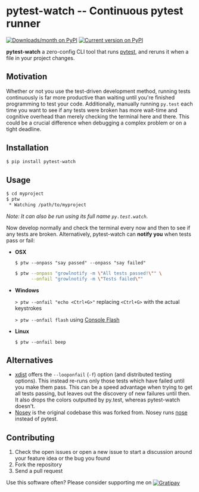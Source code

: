 pytest-watch -- Continuous pytest runner
========================================

[![Downloads/month on PyPI](http://img.shields.io/pypi/dm/pytest-watch.svg)][pypi]
[![Current version on PyPI](http://img.shields.io/pypi/v/pytest-watch.svg)][pypi]

**pytest-watch** a zero-config CLI tool that runs [pytest][], and reruns it
when a file in your project changes.


Motivation
----------

Whether or not you use the test-driven development method, running tests
continuously is far more productive than waiting until you're finished
programming to test your code. Additionally, manually running `py.test` each
time you want to see if any tests were broken has more wait-time and cognitive
overhead than merely checking the terminal here and there. This could be a
crucial difference when debugging a complex problem or on a tight deadline.


Installation
------------

```bash
$ pip install pytest-watch
```


Usage
-----

```bash
$ cd myproject
$ ptw
 * Watching /path/to/myproject
```

*Note: It can also be run using its full name `py.test.watch`.*

Now develop normally and check the terminal every now and then to see if any
tests are broken. Alternatively, pytest-watch can **notify you** when tests
pass or fail:

- **OSX**

  `$ ptw --onpass "say passed" --onpass "say failed"`

  ```bash
  $ ptw --onpass "growlnotify -m \"All tests passed!\"" \
        --onfail "growlnotify -m \"Tests failed\""
  ```

- **Windows**

  `> ptw --onfail "echo <Ctrl+G>"` replacing `<Ctrl+G>` with the actual keystrokes

  `> ptw --onfail flash` using [Console Flash][]

- **Linux**

  `$ ptw --onfail beep`


Alternatives
------------

- [xdist][] offers the `--looponfail` (`-f`) option (and distributed testing
  options). This instead re-runs only those tests which have failed until you
  make them pass. This can be a speed advantage when trying to get all tests
  passing, but leaves out the discovery of new failures until then. It also
  drops the colors outputted by py.test, whereas pytest-watch doesn't.
- [Nosey][] is the original codebase this was forked from. Nosey runs [nose][]
  instead of pytest.


Contributing
------------

1. Check the open issues or open a new issue to start a discussion around
   your feature idea or the bug you found
2. Fork the repository
3. Send a pull request

Use this software often? Please consider supporting me on
<a href="http://gratipay.com/joeyespo" title="Thank you!">
  <img align="center" style="margin-bottom:1px" src="http://joeyespo.com/images/gratipay-button.png" alt="Gratipay">
</a>


[pypi]: http://pypi.python.org/pypi/pytest-watch/
[pytest]: http://pytest.org/
[watchdog]: http://packages.python.org/watchdog
[console flash]: http://github.com/joeyespo/console-flash
[xdist]: http://pypi.python.org/pypi/pytest-xdist
[nosey]: http://github.com/joeyespo/nosey
[nose]: http://nose.readthedocs.org/en/latest/
